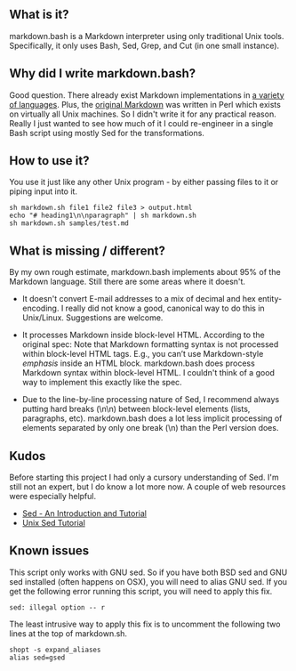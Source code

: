 
## What is it?
markdown.bash is a Markdown interpreter using only traditional Unix tools. Specifically, it only uses Bash, Sed, Grep, and Cut (in one small instance).

## Why did I write markdown.bash?
Good question. There already exist Markdown implementations in [a variety of languages][1]. Plus, the [original Markdown][2] was written in Perl which exists on virtually all Unix machines. So I didn't write it for any practical reason. Really I just wanted to see how much of it I could re-engineer in a single Bash script using mostly Sed for the transformations.

## How to use it?
You use it just like any other Unix program - by either passing files to it or piping input into it.

	sh markdown.sh file1 file2 file3 > output.html
	echo "# heading1\n\nparagraph" | sh markdown.sh
	sh markdown.sh samples/test.md
	
## What is missing / different?
By my own rough estimate, markdown.bash implements about 95% of the Markdown language. Still there are some areas where it doesn't.

* It doesn't convert E-mail addresses to a mix of decimal and hex entity-encoding. I really did not know a good, canonical way to do this in Unix/Linux. Suggestions are welcome.
* It processes Markdown inside block-level HTML. According to the original spec: Note that Markdown formatting syntax is not processed within block-level HTML tags. E.g., you can’t use Markdown-style *emphasis* inside an HTML block. markdown.bash does process Markdown syntax within block-level HTML. I couldn't think of a good way to implement this exactly like the spec.

* Due to the line-by-line processing nature of Sed, I recommend always putting hard breaks (\\n\\n) between block-level elements (lists, paragraphs, etc). markdown.bash does a lot less implicit processing of elements separated by only one break (\\n) than the Perl version does.

## Kudos
Before starting this project I had only a cursory understanding of Sed. I'm still not an expert, but I do know a lot more now. A couple of web resources were especially helpful.

* [Sed - An Introduction and Tutorial][3]
* [Unix Sed Tutorial][4]

## Known issues
This script only works with GNU sed. So if you have both BSD sed and GNU sed installed (often happens on OSX), you will need to alias GNU sed. If you get the following error running this script, you will need to apply this fix.

    sed: illegal option -- r
	
The least intrusive way to apply this fix is to uncomment the following two lines at the top of markdown.sh.

    shopt -s expand_aliases
	alias sed=gsed

[1]: http://stackoverflow.com/questions/2798123/markdown-why-are-there-numerous-implementations-of-the-markdown-markup-langua
[2]: http://daringfireball.net/projects/markdown/
[3]: http://www.grymoire.com/Unix/Sed.html#uh-55
[4]: http://www.thegeekstuff.com/2009/11/unix-sed-tutorial-multi-line-file-operation-with-6-practical-examples/
